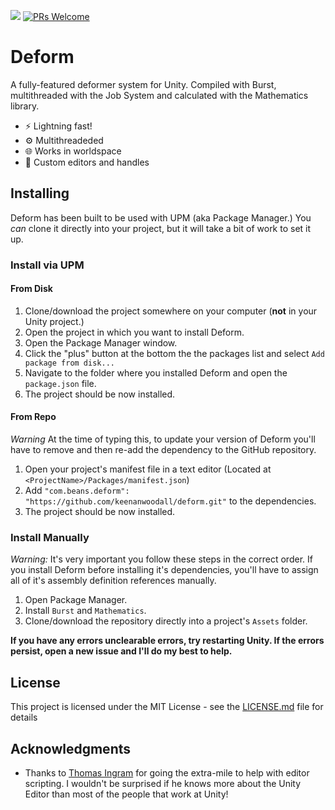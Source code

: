 ![](https://img.shields.io/badge/unity-2018.3%2B-blue.svg)
[![PRs Welcome](https://img.shields.io/badge/PRs-welcome-blue.svg)](https://github.com/keenanwoodall/Deform/compare)

# Deform
A fully-featured deformer system for Unity. Compiled with Burst, multithreaded with the Job System and calculated with the Mathematics library.
- ⚡ Lightning fast!
- ⚙ Multithreadeded
- 🌐 Works in worldspace
- 🔎 Custom editors and handles

## Installing
Deform has been built to be used with UPM (aka Package Manager.) You *can* clone it directly into your project, but it will take a bit of work to set it up.

### Install via UPM
#### From Disk
1. Clone/download the project somewhere on your computer (**not** in your Unity project.)
2. Open the project in which you want to install Deform.
3. Open the Package Manager window.
4. Click the "plus" button at the bottom the the packages list and select `Add package from disk...`
5. Navigate to the folder where you installed Deform and open the `package.json` file.
6. The project should be now installed.

#### From Repo
*Warning* At the time of typing this, to update your version of Deform you'll have to remove and then re-add the dependency to the GitHub repository.
1. Open your project's manifest file in a text editor (Located at `<ProjectName>/Packages/manifest.json`)
2. Add `"com.beans.deform": "https://github.com/keenanwoodall/deform.git"` to the dependencies.
3. The project should be now installed.

### Install Manually
*Warning:* It's very important you follow these steps in the correct order. If you install Deform before installing it's dependencies, you'll have to assign all of it's assembly definition references manually.

1. Open Package Manager.
2. Install `Burst` and `Mathematics`.
3. Clone/download the repository directly into a project's `Assets` folder.

**If you have any errors unclearable errors, try restarting Unity. If the errors persist, open a new issue and I'll do my best to help.**

## License
This project is licensed under the MIT License - see the [LICENSE.md](LICENSE.md) file for details

## Acknowledgments

* Thanks to [Thomas Ingram](https://twitter.com/vertexxyz) for going the extra-mile to help with editor scripting. I wouldn't be surprised if he knows more about the Unity Editor than most of the people that work at Unity!
